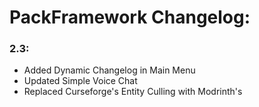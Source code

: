 # PackFramework Changelog:

### 2.3:
- Added Dynamic Changelog
in Main Menu
- Updated Simple Voice Chat
- Replaced Curseforge's
Entity Culling with Modrinth's
